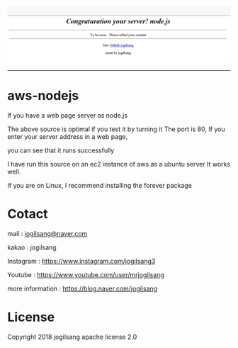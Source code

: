 
![Alt text](/image.png)

<hr/>

# aws-nodejs
If you have a web page server as node.js

The above source is optimal if you test it by turning it
The port is 80,
If you enter your server address in a web page, 

you can see that it runs successfully

I have run this source on an ec2 instance of aws as a ubuntu server
It works well.

If you are on Linux, I recommend installing the forever package

Cotact
=============

mail :
jogilsang@naver.com

kakao :
jogilsang

Instagram :
<https://www.instagram.com/jogilsang3>

Youtube :
<https://www.youtube.com/user/mrjogilsang>

more information : 
<https://blog.naver.com/jogilsang>

License
=============
Copyright 2018 jogilsang
apache license 2.0

